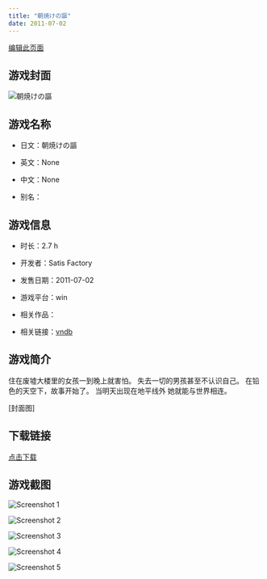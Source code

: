 ```yaml
---
title: "朝焼けの謳"
date: 2011-07-02
---
```

[编辑此页面](https://github.com/ACG-3/ADV3-source/blob/main/source/_posts/games/%E6%9C%9D%E7%84%BC%E3%81%91%E3%81%AE%E8%AC%B3.md)

## 游戏封面

![朝焼けの謳](https%3A//pan.timero.xyz/onedrive/img_lib_001/%E6%9C%9D%E7%84%BC%E3%81%91%E3%81%AE%E8%AC%B3_cover.avif)


## 游戏名称

- 日文：朝焼けの謳
- 英文：None
- 中文：None

- 别名：


## 游戏信息

- 时长：2.7 h
- 开发者：Satis Factory
- 发售日期：2011-07-02
- 游戏平台：win
- 相关作品：

- 相关链接：[vndb](https://vndb.org/v26379)


## 游戏简介

住在废墟大楼里的女孩一到晚上就害怕。
失去一切的男孩甚至不认识自己。
在铅色的天空下，故事开始了。
当明天出现在地平线外
她就能与世界相连。

[封面图]


## 下载链接

[点击下载](https://pan.timero.xyz/onedrive/adv_lib_001/%E6%9C%9D%E7%84%BC%E3%81%91%E3%81%AE%E8%AC%B3)


## 游戏截图


![Screenshot 1](https%3A//pan.timero.xyz/onedrive/img_lib_001/%E6%9C%9D%E7%84%BC%E3%81%91%E3%81%AE%E8%AC%B3_Screenshot_1.avif)

![Screenshot 2](https%3A//pan.timero.xyz/onedrive/img_lib_001/%E6%9C%9D%E7%84%BC%E3%81%91%E3%81%AE%E8%AC%B3_Screenshot_2.avif)

![Screenshot 3](https%3A//pan.timero.xyz/onedrive/img_lib_001/%E6%9C%9D%E7%84%BC%E3%81%91%E3%81%AE%E8%AC%B3_Screenshot_3.avif)

![Screenshot 4](https%3A//pan.timero.xyz/onedrive/img_lib_001/%E6%9C%9D%E7%84%BC%E3%81%91%E3%81%AE%E8%AC%B3_Screenshot_4.avif)

![Screenshot 5](https%3A//pan.timero.xyz/onedrive/img_lib_001/%E6%9C%9D%E7%84%BC%E3%81%91%E3%81%AE%E8%AC%B3_Screenshot_5.avif)

